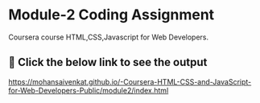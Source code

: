 # Module-2 Coding Assignment

Coursera course HTML,CSS,Javascript for Web Developers.


## 🔗 Click the below link to see the output

https://mohansaivenkat.github.io/-Coursera-HTML-CSS-and-JavaScript-for-Web-Developers-Public/module2/index.html
